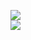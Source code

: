 [![](https://img.shields.io/badge/Made%20With-Github%20Spray-lightgrey.svg?style=for-the-badge&logo=github)](https://github.com/Annihil/github-spray#29283)  
[![](https://i.imgur.com/2DrTn0Z.gif)](https://github.com/Annihil/github-spray)
